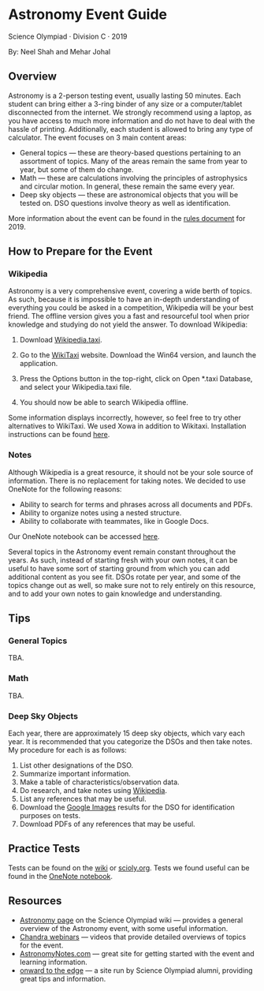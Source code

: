 # Astronomy Event Guide

Science Olympiad &middot; Division C &middot; 2019

By: Neel Shah and Mehar Johal

## Overview

Astronomy is a 2-person testing event, usually lasting 50 minutes. Each student can bring either a 3-ring binder of any size or a computer/tablet disconnected from the internet. We strongly recommend using a laptop, as you have access to much more information and do not have to deal with the hassle of printing. Additionally, each student is allowed to bring any type of calculator. The event focuses on 3 main content areas:

- General topics &mdash;  these are theory-based questions pertaining to an assortment of topics. Many of the areas remain the same from year to year, but some of them do change.
- Math &mdash;  these are calculations involving the principles of astrophysics and circular motion. In general, these remain the same every year.
- Deep sky objects &mdash; these are astronomical objects that you will be tested on. DSO questions involve theory as well as identification.

More information about the event can be found in the [rules document](https://drive.google.com/file/d/1aOEBoKRi1Ayk3hBHBemDybuB314mCop8/view?usp=sharing) for 2019.

## How to Prepare for the Event

### Wikipedia

Astronomy is a very comprehensive event, covering a wide berth of topics. As such, because it is impossible to have an in-depth understanding of everything you could be asked in a competition, Wikipedia will be your best friend. The offline version gives you a fast and resourceful tool when prior knowledge and studying do not yield the answer. To download Wikipedia:

1. Download [Wikipedia.taxi](https://drive.google.com/file/d/12O8-dlKxlXH4V1L2Dts8KAuVXOPfES5A/view?usp=sharing).

2. Go to the [WikiTaxi](https://www.yunqa.de/delphi/products/wikitaxi/index) website. Download the Win64 version, and launch the application.

3. Press the Options button in the top-right, click on Open *.taxi Database, and select your Wikipedia.taxi file.

4. You should now be able to search Wikipedia offline.

Some information displays incorrectly, however, so feel free to try other alternatives to WikiTaxi. We used Xowa in addition to Wikitaxi. Installation instructions can be found [here](http://xowa.org/).

### Notes

Although Wikipedia is a great resource, it should not be your sole source of information. There is no replacement for taking notes. We decided to use OneNote for the following reasons:

- Ability to search for terms and phrases across all documents and PDFs.
- Ability to organize notes using a nested structure.
- Ability to collaborate with teammates, like in Google Docs.

Our OneNote notebook can be accessed [here](https://1drv.ms/u/s!Apcl7amPaGsGgaoDumiYcJQazmcwFQ?e=UjgB3d).

Several topics in the Astronomy event remain constant throughout the years. As such, instead of starting fresh with your own notes, it can be useful to have some sort of starting ground from which you can add additional content as you see fit. DSOs rotate per year, and some of the topics change out as well, so make sure not to rely entirely on this resource, and to add your own notes to gain knowledge and understanding.

## Tips

### General Topics

TBA.

### Math

TBA.

### Deep Sky Objects

Each year, there are approximately 15 deep sky objects, which vary each year. It is recommended that you categorize the DSOs and then take notes. My procedure for each is as follows:

1. List other designations of the DSO.
2. Summarize important information.
3. Make a table of characteristics/observation data.
4. Do research, and take notes using [Wikipedia](https://en.wikipedia.org/wiki/Main_Page).
5. List any references that may be useful.
6. Download the [Google Images](https://images.google.com/) results for the DSO for identification purposes on tests.
7. Download PDFs of any references that may be useful.

## Practice Tests

Tests can be found on the [wiki](https://scioly.org/wiki/index.php/2019_Test_Exchange) or [scioly.org](https://scioly.org/tests/). Tests we found useful can be found in the [OneNote notebook](https://1drv.ms/u/s!Apcl7amPaGsGgaoDumiYcJQazmcwFQ?e=UjgB3d).

## Resources

- [Astronomy page](https://scioly.org/wiki/index.php/Astronomy) on the Science Olympiad wiki &mdash; provides a general overview of the Astronomy event, with some useful information.
- [Chandra webinars](http://chandra.harvard.edu/edu/olympiad.html) &mdash; videos that provide detailed overviews of topics for the event.
- [AstronomyNotes.com](http://astronomynotes.com/) &mdash; great site for getting started with the event and learning information.
- [onward to the edge](https://onwardtotheedge.wordpress.com/) &mdash; a site run by Science Olympiad alumni, providing great tips and information.



   